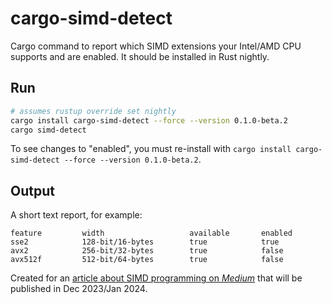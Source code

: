 cargo-simd-detect
==========

Cargo command to report which SIMD extensions your Intel/AMD CPU supports and are enabled. It should be installed in Rust nightly.

Run
-------

```bash
# assumes rustup override set nightly
cargo install cargo-simd-detect --force --version 0.1.0-beta.2
cargo simd-detect
```

To see changes to "enabled", you must re-install with `cargo install cargo-simd-detect --force --version 0.1.0-beta.2`.

Output
-------

A short text report, for example:

```text
feature         width                   available       enabled
sse2            128-bit/16-bytes        true            true
avx2            256-bit/32-bytes        true            false
avx512f         512-bit/64-bytes        true            false
```

Created for an [article about SIMD programming on *Medium*](https://medium.com/@carlmkadie) that will be published in Dec 2023/Jan 2024.
